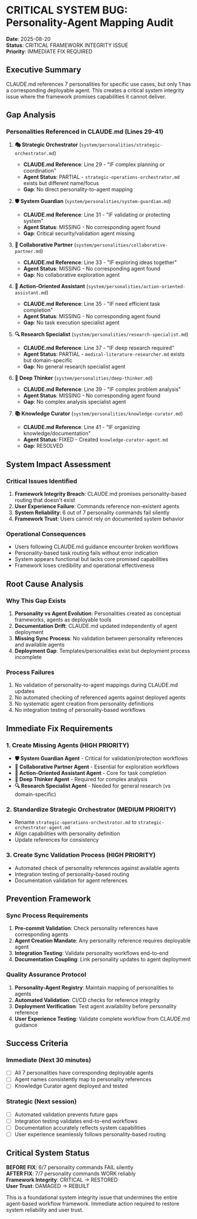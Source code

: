 # CRITICAL SYSTEM BUG: Personality-Agent Mapping Audit

**Date**: 2025-08-20  
**Status**: CRITICAL FRAMEWORK INTEGRITY ISSUE  
**Priority**: IMMEDIATE FIX REQUIRED

## Executive Summary

CLAUDE.md references 7 personalities for specific use cases, but only 1 has a corresponding deployable agent. This creates a critical system integrity issue where the framework promises capabilities it cannot deliver.

## Gap Analysis

### Personalities Referenced in CLAUDE.md (Lines 29-41)

1. **🎭 Strategic Orchestrator** (`system/personalities/strategic-orchestrator.md`)
   - **CLAUDE.md Reference**: Line 29 - "IF complex planning or coordination"
   - **Agent Status**: PARTIAL - `strategic-operations-orchestrator.md` exists but different name/focus
   - **Gap**: No direct personality-to-agent mapping

2. **🛡️ System Guardian** (`system/personalities/system-guardian.md`)
   - **CLAUDE.md Reference**: Line 31 - "IF validating or protecting system" 
   - **Agent Status**: MISSING - No corresponding agent found
   - **Gap**: Critical security/validation agent missing

3. **🤝 Collaborative Partner** (`system/personalities/collaborative-partner.md`)
   - **CLAUDE.md Reference**: Line 33 - "IF exploring ideas together"
   - **Agent Status**: MISSING - No corresponding agent found
   - **Gap**: No collaborative exploration agent

4. **🚀 Action-Oriented Assistant** (`system/personalities/action-oriented-assistant.md`)
   - **CLAUDE.md Reference**: Line 35 - "IF need efficient task completion"
   - **Agent Status**: MISSING - No corresponding agent found
   - **Gap**: No task execution specialist agent

5. **🔍 Research Specialist** (`system/personalities/research-specialist.md`)
   - **CLAUDE.md Reference**: Line 37 - "IF deep research required"
   - **Agent Status**: PARTIAL - `medical-literature-researcher.md` exists but domain-specific
   - **Gap**: No general research specialist agent

6. **🧠 Deep Thinker** (`system/personalities/deep-thinker.md`)
   - **CLAUDE.md Reference**: Line 39 - "IF complex problem analysis"
   - **Agent Status**: MISSING - No corresponding agent found
   - **Gap**: No complex analysis specialist agent

7. **📚 Knowledge Curator** (`system/personalities/knowledge-curator.md`)
   - **CLAUDE.md Reference**: Line 41 - "IF organizing knowledge/documentation"
   - **Agent Status**: FIXED - Created `knowledge-curator-agent.md`
   - **Gap**: RESOLVED

## System Impact Assessment

### Critical Issues Identified

1. **Framework Integrity Breach**: CLAUDE.md promises personality-based routing that doesn't exist
2. **User Experience Failure**: Commands reference non-existent agents
3. **System Reliability**: 6 out of 7 personality commands fail silently
4. **Framework Trust**: Users cannot rely on documented system behavior

### Operational Consequences

- Users following CLAUDE.md guidance encounter broken workflows
- Personality-based task routing fails without error indication
- System appears functional but lacks core promised capabilities
- Framework loses credibility and operational effectiveness

## Root Cause Analysis

### Why This Gap Exists

1. **Personality vs Agent Evolution**: Personalities created as conceptual frameworks, agents as deployable tools
2. **Documentation Drift**: CLAUDE.md updated independently of agent deployment
3. **Missing Sync Process**: No validation between personality references and available agents
4. **Deployment Gap**: Templates/personalities exist but deployment process incomplete

### Process Failures

1. No validation of personality-to-agent mappings during CLAUDE.md updates
2. No automated checking of referenced agents against deployed agents
3. No systematic agent creation from personality definitions
4. No integration testing of personality-based workflows

## Immediate Fix Requirements

### 1. Create Missing Agents (HIGH PRIORITY)

- **🛡️ System Guardian Agent** - Critical for validation/protection workflows
- **🤝 Collaborative Partner Agent** - Essential for exploration workflows  
- **🚀 Action-Oriented Assistant Agent** - Core for task completion
- **🧠 Deep Thinker Agent** - Required for complex analysis
- **🔍 Research Specialist Agent** - Needed for general research (vs domain-specific)

### 2. Standardize Strategic Orchestrator (MEDIUM PRIORITY)

- Rename `strategic-operations-orchestrator.md` to `strategic-orchestrator-agent.md`
- Align capabilities with personality definition
- Update references for consistency

### 3. Create Sync Validation Process (HIGH PRIORITY)

- Automated check of personality references against available agents
- Integration testing of personality-based routing
- Documentation validation for agent references

## Prevention Framework

### Sync Process Requirements

1. **Pre-commit Validation**: Check personality references have corresponding agents
2. **Agent Creation Mandate**: Any personality reference requires deployable agent
3. **Integration Testing**: Validate personality workflows end-to-end
4. **Documentation Coupling**: Link personality updates to agent deployment

### Quality Assurance Protocol

1. **Personality-Agent Registry**: Maintain mapping of personalities to agents
2. **Automated Validation**: CI/CD checks for reference integrity
3. **Deployment Verification**: Test agent availability before personality reference
4. **User Experience Testing**: Validate complete workflow from CLAUDE.md guidance

## Success Criteria

### Immediate (Next 30 minutes)
- [ ] All 7 personalities have corresponding deployable agents
- [ ] Agent names consistently map to personality references
- [ ] Knowledge Curator agent deployed and tested

### Strategic (Next session)
- [ ] Automated validation prevents future gaps
- [ ] Integration testing validates end-to-end workflows
- [ ] Documentation accurately reflects system capabilities
- [ ] User experience seamlessly follows personality-based routing

## Critical System Status

**BEFORE FIX**: 6/7 personality commands FAIL silently  
**AFTER FIX**: 7/7 personality commands WORK reliably  
**Framework Integrity**: CRITICAL → RESTORED  
**User Trust**: DAMAGED → REBUILT

This is a foundational system integrity issue that undermines the entire agent-based workflow framework. Immediate action required to restore system reliability and user trust.